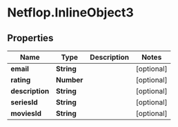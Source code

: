 # Netflop.InlineObject3

## Properties

Name | Type | Description | Notes
------------ | ------------- | ------------- | -------------
**email** | **String** |  | [optional] 
**rating** | **Number** |  | [optional] 
**description** | **String** |  | [optional] 
**seriesId** | **String** |  | [optional] 
**moviesId** | **String** |  | [optional] 


